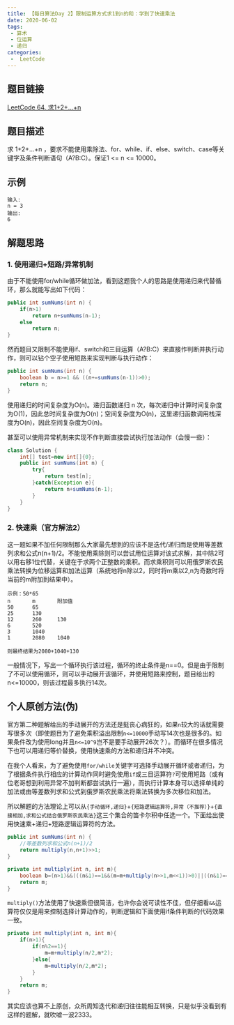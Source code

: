 ```yaml
---
title: 【每日算法Day 2】限制运算方式求1到n的和：学到了快速乘法
date: 2020-06-02
tags:
 - 算术
 - 位运算 
 - 递归
categories:
 -  LeetCode
---
```


## 题目链接
[LeetCode 64. 求1+2+…+n](https://leetcode-cn.com/problems/qiu-12n-lcof/)

## 题目描述
求 1+2+...+n ，要求不能使用乘除法、for、while、if、else、switch、case等关键字及条件判断语句（A?B:C）。保证1 <= n <= 10000。
<!-- more -->

## 示例

```
输入: 
n = 3
输出: 
6
```

## 解题思路
### 1. 使用递归+短路/异常机制
由于不能使用for/while循环做加法，看到这题我个人的思路是使用递归来代替循环，那么就能写出如下代码：
```java
public int sumNums(int n) {
    if(n>1)
        return n+sumNums(n-1);
    else
        return n;
}
```
然而题目又限制不能使用if、switch和三目运算（A?B:C）来直接作判断并执行动作，则可以钻个空子使用短路来实现判断与执行动作：
```java
public int sumNums(int n) {
    boolean b = n>=1 && ((n+=sumNums(n-1))>0);
    return n;
}
```
使用递归的时间复杂度为O(n)。递归函数递归 n 次，每次递归中计算时间复杂度为O(1)，因此总时间复杂度为O(n)；空间复杂度为O(n)，这里递归函数调用栈深度为O(n)，因此空间复杂度为O(n)。

甚至可以使用异常机制来实现不作判断直接尝试执行加法动作（会慢一些）：
```java
class Solution {
    int[] test=new int[]{0};
    public int sumNums(int n) {
        try{
            return test[n];
        }catch(Exception e){
            return n+sumNums(n-1);
        }
    }
}
```
### 2. 快速乘（官方解法2）
这一题如果不加任何限制那么大家最先想到的应该不是迭代/递归而是使用等差数列求和公式n(n+1)/2。不能使用乘除则可以尝试用位运算对该式求解，其中除2可以用右移1位代替，关键在于求两个正整数的乘积。而求乘积则可以用俄罗斯农民乘法转换为位移运算和加法运算（系统地将n除以2，同时将m乘以2,n为奇数时将当前的m附加到结果中）。
```
示例：50*65
n       m       附加值
50      65      
25      130     
12      260     130
6       520 
3       1040
1       2080    1040

则最终结果为2080+1040+130
```
一般情况下，写出一个循环执行该过程，循环的终止条件是n==0。但是由于限制了不可以使用循环，则可以手动展开该循环，并使用短路来控制，题目给出的n<=10000，则该过程最多执行14次。

## 个人原创方法(伪)
官方第二种题解给出的手动展开的方法还是挺丧心病狂的，如果`n`较大的话就需要写很多次（即使题目为了避免乘积溢出限制`n<=10000`手动写14次也是很多的。如果条件改为使用long并且`n<=10^9`岂不是要手动展开26次？）。而循环在很多情况下也可以用递归等价替换，使用快速乘的方法和递归并不冲突。

在我个人看来，为了避免使用`for/while`关键字可选择手动展开循环或者递归，为了根据条件执行相应的计算动作同时避免使用`if`或三目运算符`?`可使用短路（或有位老哥想到利用异常不加判断都尝试执行一遍），而执行计算本身可以选择单纯的加法或由等差数列求和公式到俄罗斯农民乘法将乘法转换为多次移位和加法。

所以解题的方法理论上可以从`{手动循环,递归}`+`{短路逻辑运算符,异常（不推荐）}`+`{直接相加,求和公式结合俄罗斯农民乘法}`这三个集合的笛卡尔积中任选一个。下面给出使用快速乘+递归+短路逻辑运算符的方法。
```java
public int sumNums(int n) {
    //等差数列求和公式n(n+1)/2
    return multiply(n,n+1)>>1;
}

private int multiply(int n, int m){
    boolean b=(n>1)&&(((n&1)==1&&(m=m+multiply(n>>1,m<<1))>0)||((n&1)==0)&&(m=multiply(n>>1,m<<1))>0);
    return m;
}
```
`multiply()`方法使用了快速乘但很简洁，也许你会说可读性不佳，但仔细看`&&`运算符仅仅是用来控制选择计算动作的，判断逻辑和下面使用if条件判断的代码效果一致。
```java
private int multiply(int n, int m){
    if(n>1){
        if(n%2==1){
            m=m+multiply(n/2,m*2);
        }else{
            m=multiply(n/2,m*2);
        }
    }
    return m;
}
```
其实应该也算不上原创，众所周知迭代和递归往往能相互转换，只是似乎没看到有这样的题解，就吹嘘一波2333。